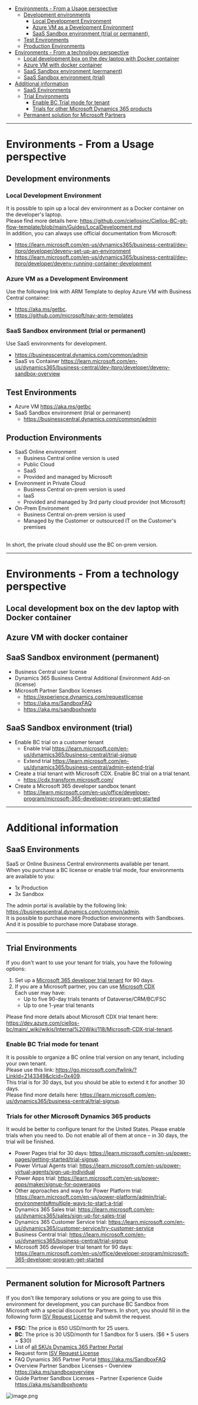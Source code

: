- [Environments - From a Usage perspective](#environments---from-a-usage-perspective)
  - [Development environments](#development-environments)
    - [Local Development Environment](#local-development-environment)
    - [Azure VM as a Development Environment](#azure-vm-as-a-development-environment)
    - [SaaS Sandbox environment (trial or permanent) ​](#saas-sandbox-environment-trial-or-permanent-)
  - [Test Environments](#test-environments)
  - [Production Environments](#production-environments)
- [Environments - From a technology perspective](#environments---from-a-technology-perspective)
  - [Local development box on the dev laptop with Docker container​](#local-development-box-on-the-dev-laptop-with-docker-container)
  - [Azure VM with docker container​](#azure-vm-with-docker-container)
  - [SaaS Sandbox environment (permanent)​](#saas-sandbox-environment-permanent)
  - [SaaS Sandbox environment (trial)​](#saas-sandbox-environment-trial)
- [Additional information](#additional-information)
  - [SaaS Environments](#saas-environments)
  - [Trial Environments](#trial-environments)
    - [Enable BC Trial mode for tenant](#enable-bc-trial-mode-for-tenant)
    - [Trials for other Microsoft Dynamics 365 products](#trials-for-other-microsoft-dynamics-365-products)
  - [Permanent solution for Microsoft Partners](#permanent-solution-for-microsoft-partners)


---
# Environments - From a Usage perspective
## Development environments
### Local Development Environment
It is possible to spin up a local dev environment as a Docker container on the developer's laptop.  
Please find more details here: https://github.com/ciellosinc/Ciellos-BC-git-flow-template/blob/main/Guides/LocalDevelopment.md  
In addition, you can always use official documentation from Microsoft: 
- https://learn.microsoft.com/en-us/dynamics365/business-central/dev-itpro/developer/devenv-set-up-an-environment
- https://learn.microsoft.com/en-us/dynamics365/business-central/dev-itpro/developer/devenv-running-container-development

### Azure VM as a Development Environment
Use the following link with ARM Template to deploy Azure VM with Business Central container: 
- https://aka.ms/getbc.
- https://github.com/microsoft/nav-arm-templates 

### SaaS Sandbox environment (trial or permanent) ​
Use SaaS environments for development.
- https://businesscentral.dynamics.com/common/admin ​
- SaaS vs Container https://learn.microsoft.com/en-us/dynamics365/business-central/dev-itpro/developer/devenv-sandbox-overview 

## Test Environments
- Azure VM https://aka.ms/getbc ​
- SaaS Sandbox environment (trial or permanent)​
  - https://businesscentral.dynamics.com/common/admin 

## Production Environments
- SaaS Online environment
  - Business Central online version is used
  - Public Cloud
  - SaaS
  - Provided and managed by Microsoft
- Environment in Private Cloud
  - Business Central on-prem version is used
  - IaaS
  - Provided and managed by 3rd party cloud provider (not Microsoft)
- On-Prem Environment
  - Business Central on-prem version is used
  - Managed by the Customer or outsourced IT on the Customer's premises

<br/>
In short, the private cloud should use the BC on-prem version. 

---
# Environments - From a technology perspective
## Local development box on the dev laptop with Docker container​

## Azure VM with docker container​

## SaaS Sandbox environment (permanent)​
- Business Central user license​
- Dynamics 365 Business Central Additional Environment Add-on (license)​
- Microsoft Partner Sandbox licenses​
  - https://experience.dynamics.com/requestlicense ​
  - https://aka.ms/SandboxFAQ
  - https://aka.ms/sandboxhowto ​

## SaaS Sandbox environment (trial)​
- Enable BC trial on a customer tenant​
  - Enable trial https://learn.microsoft.com/en-us/dynamics365/business-central/trial-signup ​
  - Extend trial https://learn.microsoft.com/en-us/dynamics365/business-central/admin-extend-trial ​
- Create a trial tenant with Microsoft CDX. Enable BC trial on a trial tenant​.
  - https://cdx.transform.microsoft.com/​
- Create a Microsoft 365 developer sandbox tenant​
  - https://learn.microsoft.com/en-us/office/developer-program/microsoft-365-developer-program-get-started ​

---
# Additional information
## SaaS Environments
SaaS or Online Business Central environments available per tenant.  
When you purchase a BC license or enable trial mode, four environments are available to you:
- 1x Production
- 3x Sandbox

The admin portal is available by the following link: https://businesscentral.dynamics.com/common/admin.  
It is possible to purchase more Production environments with Sandboxes.  
And it is possible to purchase more Database storage.

---
## Trial Environments
If you don't want to use your tenant for trials, you have the following options: 
1. Set up a [Microsoft 365 developer trial tenant](https://learn.microsoft.com/en-us/office/developer-program/microsoft-365-developer-program-get-started) for 90 days.
2. If you are a Microsoft partner, you can use [Microsoft CDX](https://cdx.transform.microsoft.com/my-tenants/create-tenant)  
Each user may have:
   - Up to five 90-day trials tenants of Dataverse/CRM/BC/FSC
   - Up to one 1-year trial tenants

Please find more details about Microsoft CDX trial tenant here: https://dev.azure.com/ciellos-bc/main/_wiki/wikis/Internal%20Wiki/118/Microsoft-CDX-trial-tenant.

### Enable BC Trial mode for tenant
It is possible to organize a BC online trial version on any tenant, including your own tenant.  
Please use this link: https://go.microsoft.com/fwlink/?LinkId=2143349&clcid=0x409.   
This trial is for 30 days, but you should be able to extend it for another 30 days.  
Please find more details here: https://learn.microsoft.com/en-us/dynamics365/business-central/trial-signup.  

### Trials for other Microsoft Dynamics 365 products

It would be better to configure tenant for the United States. Please enable trials when you need to. Do not enable all of them at once – in 30 days, the trial will be finished.
- Power Pages trial for 30 days: https://learn.microsoft.com/en-us/power-pages/getting-started/trial-signup.
- Power Virtual Agents trial: https://learn.microsoft.com/en-us/power-virtual-agents/sign-up-individual
- Power Apps trial: https://learn.microsoft.com/en-us/power-apps/maker/signup-for-powerapps
- Other approaches and ways for Power Platform trial: https://learn.microsoft.com/en-us/power-platform/admin/trial-environments#multiple-ways-to-start-a-trial
- Dynamics 365 Sales trial: https://learn.microsoft.com/en-us/dynamics365/sales/sign-up-for-sales-trial
- Dynamics 365 Customer Service trial: https://learn.microsoft.com/en-us/dynamics365/customer-service/try-customer-service
- Business Central trial: https://learn.microsoft.com/en-us/dynamics365/business-central/trial-signup
- Microsoft 365 developer trial tenant for 90 days: https://learn.microsoft.com/en-us/office/developer-program/microsoft-365-developer-program-get-started 

---
## Permanent solution for Microsoft Partners
If you don't like temporary solutions or you are going to use this environment for development, you can purchase BC Sandbox from Microsoft with a special discount for Partners.
In short, you should fill in the following form [ISV Request License](https://experience.dynamics.com/requestlicense) and submit the request.
- **FSC**: The price is 650 USD/month for 25 users.
- **BC**: The price is 30 USD/month for 1 Sandbox for 5 users. ($6 * 5 users = $30)
- List of [all SKUs Dynamics 365 Partner Portal](https://dynamicspartners.transform.microsoft.com/login?returnUrl=%2Fdownload%2Fprotected%3Fassetname%3Dprotectedassets%252FPartner%2520Sandbox%2520Licenses%2520SKU%2520List.pdf%26download%3D1%26protected%3D1%26src%3Dhttps:%252F%252Fdynamicspartners.transform.microsoft.com%252Fisv-connect)
- Request form [ISV Request License](https://experience.dynamics.com/requestlicense)
- FAQ Dynamics 365 Partner Portal https://aka.ms/SandboxFAQ
- Overview Partner Sandbox Licenses – Overview https://aka.ms/sandboxoverview
- Guide Partner Sandbox Licenses – Partner Experience Guide https://aka.ms/sandboxhowto

![image.png](./.attachments/.Environments/image-97dd28ba-a7d7-4153-a66f-eb4e860296b1.png)



